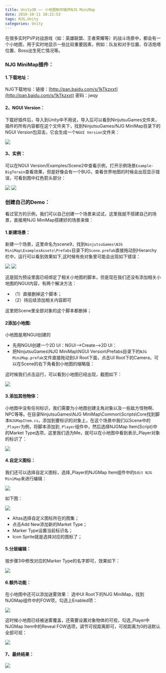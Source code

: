 ```yaml
---
title: Unity3D —— 小地图制作插件NJG MiniMap
date: 2016-10-11 10:22:53
tags: NJG,Unity
categories: Unity
---
```


在很多实时PVP对战游戏（如：英雄联盟、王者荣耀等）的战斗场景中，都会有一个小地图，用于实时地显示一些比较重要因素，例如：队友和对手位置、存活炮塔位置、Boss出生死亡情况等。

### NJG MiniMap插件：

#### 1.下载地址：
NJG下载地址：链接：[http://pan.baidu.com/s/1kTkzxxt](http://pan.baidu.com/s/1kTkzxxt) 密码：jwqy

<!--more-->

#### 2、NGUI Version：
下载好插件后，导入到Unity中不用说，导入后可以看到NinjutsuGames文件夹，插件的所有内容都在这个文件夹下，找到NinjutsuGames/NJG MiniMap目录下的NGUI Version包双击，它会生成一个``NGUI Version``文件夹：

![](http://i.imgur.com/R6Glx1B.png)

#### 3、实例：
可以在NGUI Version/Examples/Scene2中查看示例，打开示例场景``Example-BigTerain``查看效果，但是好像会有一个BUG，查看世界地图的时候会出现显示错误，可看到图中红色箭头部分：

![](http://i.imgur.com/p4SuWBj.png)
![](http://i.imgur.com/vbAVmJm.png)

### 创建自己的Demo：

看过官方的示例，我们可以自己创建一个场景来试试，这里我就不搭建自己的场景，直接用NJG MiniMap搭建好的场景来做：

#### 1.新建场景：
新建一个场景，这里命名为scene9，找到``NinjutsuGames\NJG MiniMap\ExamplesAssets\Prefabs``目录下的``Scene.prefab``直接拖动到Hierarchy栏中，运行可以看到效果如下,这时候有些对象里可能会出现如下错误：

![](http://i.imgur.com/rjBtQFX.png)
![](http://i.imgur.com/R740xO4.png)

这是因为预设里面已经绑定了相关小地图的脚本，但是现在我们还没有添加相关小地图的NGUI内容，有两个解决方法：

- （1）直接删掉这个脚本；
- （2）待后续添加相关内容即可

这里把Scene里全部对象的这个脚本都删掉；

#### 2添加小地图:
小地图是用NGUI创建的

- 先用NGUI创建一个2D UI：NGUI——>Create——>2D UI：
- 把NinjutsuGames\NJG MiniMap\NGUI Version\Prefabs目录下的``NJG MiniMap.prefab``文件直接拖动到UI Root下面，点击UI Root下的Camera，可以在Scene的右下角看到小地图的缩略版：

这时候我们点击运行，可以看到小地图已经出现，截图如下：

![](http://i.imgur.com/hMgtWtm.png)

#### 3.添加其他物体：
小地图中没有任何标识，我们需要为小地图创建主角对象以及一些敌方怪物啊、NPC等等。在目录NinjutsuGames\NJG MiniMap\Common\Scripts\Core找到脚本``NJGMapItem.cs``，添加到要标识的对象上，在这个场景中我们以Scene中的`` _Player ``为例，将脚本添加到`` _Player ``组件中，然后选择NJGMap Item(Script)中的Market Type选项，这里我们选为Me，就可以在小地图中看到表示_Player对象的标识了：

![](http://i.imgur.com/ACoSWra.png)

#### 4.自定义图标：
我们还可以选择自定义图标，选择_Player的NJGMap Item组件中的``Edit NJG MiniMap``来进行编辑：

![](http://i.imgur.com/h97uTEG.png)

如下图：

![](http://i.imgur.com/fQ4KPzi.png)

- Altas选择自定义图标所在的图集；
- 点击Add New添加新的Market Type；
- Marker Type设置当前标识名；
- Icon Sprite就是选择对应的图标了；

#### 5.分层编辑：
按步骤3中修改对应的Marker Type的名字即可，效果如下：

![](http://i.imgur.com/uCcRIE2.png)

#### 6.额外功能：
在小地图中还可以添加迷雾效果：
选中UI Root下的NJG MiniMap，找到NJGMap组件中的FOW项，勾选上Enabled项：

![](http://i.imgur.com/nq9ZiH5.png)

这时候小地图已经被迷雾覆盖，还需要设置对象物体的可视，勾选_Player中NJGMap Item中的Reveal FOW选项，调节可视距离即可，可视距离为0的话默认全部可视：

![](http://i.imgur.com/H8CrEee.png)

#### 7、最终结果：

![](http://i.imgur.com/Cl9Ru6r.png)



